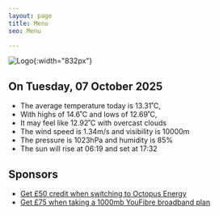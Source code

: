 ```yaml
---
layout: page
title: Menu
seo: Menu

---
```


![Logo](/images/logo.jpg){:width="832px"}

<!-- weather_marker starts -->
## On Tuesday, 07 October 2025

- The average temperature today is 13.31˚C,
- With highs of 14.6˚C and lows of 12.69˚C,
- It may feel like 12.92˚C with overcast clouds
- The wind speed is 1.34m/s and visibility is 10000m
- The pressure is 1023hPa and humidity is 85%
- The sun will rise at 06:19 and set at 17:32

<!-- weather_marker ends -->

## Sponsors

- [Get £50 credit when switching to Octopus Energy](https://bit.ly/3oD1nnS)
- [Get £75 when taking a 1000mb YouFibre broadband plan](https://aklam.io/91zWhU?)
